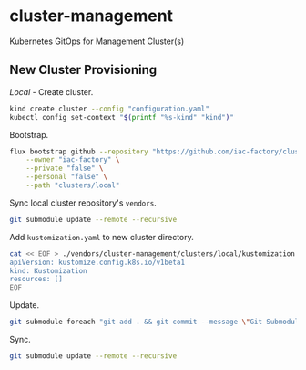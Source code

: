 # cluster-management

Kubernetes GitOps for Management Cluster(s)

## New Cluster Provisioning

*Local* - Create cluster.

```bash
kind create cluster --config "configuration.yaml"
kubectl config set-context "$(printf "%s-kind" "kind")"
```

Bootstrap.
```bash
flux bootstrap github --repository "https://github.com/iac-factory/cluster-management" \
    --owner "iac-factory" \
    --private "false" \
    --personal "false" \
    --path "clusters/local"
```

Sync local cluster repository's `vendors`.
```bash
git submodule update --remote --recursive
```

Add `kustomization.yaml` to new cluster directory.

```bash
cat << EOF > ./vendors/cluster-management/clusters/local/kustomization.yaml
apiVersion: kustomize.config.k8s.io/v1beta1
kind: Kustomization
resources: []
EOF
```

Update.

```bash
git submodule foreach "git add . && git commit --message \"Git Submodule Update(s)\" && git push -u origin HEAD:main" 
```

Sync.
```bash
git submodule update --remote --recursive
```

